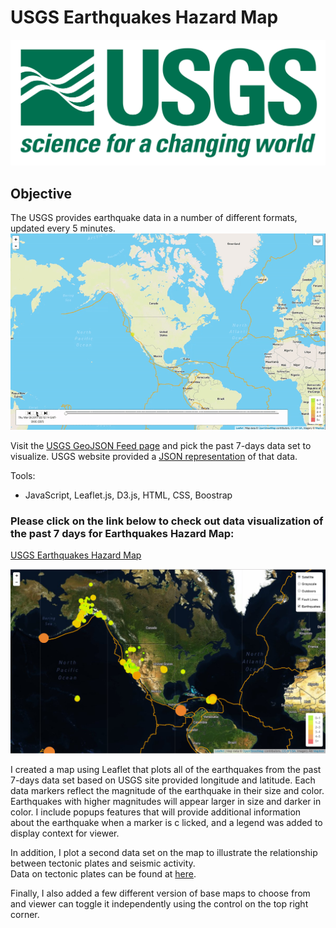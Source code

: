 # USGS Earthquakes Hazard Map

![alt text](https://raw.githubusercontent.com/Donthave1/USGS-Earthquakes-Hazard-Map/master/static/images/1-Logo.png "logo")

## Objective
The USGS provides earthquake data in a number of different formats, updated every 5 minutes. 
![alt text](https://raw.githubusercontent.com/Donthave1/USGS-Earthquakes-Hazard-Map/master/static/images/6-Time_Keeps_On_Ticking.gif "update-map")

Visit the [USGS GeoJSON Feed page](https://earthquake.usgs.gov/earthquakes/feed/v1.0/geojson.php) and pick the past 7-days data set to visualize. USGS website provided a [JSON representation](https://earthquake.usgs.gov/earthquakes/feed/v1.0/summary/all_week.geojson) of that data.

Tools:

* JavaScript, Leaflet.js, D3.js, HTML, CSS, Boostrap

### Please click on the link below to check out data visualization of the past 7 days for Earthquakes Hazard Map:
[USGS Earthquakes Hazard Map](https://donthave1.github.io/USGS-Earthquakes-Hazard-Map/)


![alt text](https://raw.githubusercontent.com/Donthave1/USGS-Earthquakes-Hazard-Map/master/static/images/5-Advanced.png "final")

I created a map using Leaflet that plots all of the earthquakes from the past 7-days data set based on USGS site provided longitude and latitude.
Each data markers reflect the magnitude of the earthquake in their size and color. Earthquakes with higher magnitudes will appear larger in size and darker in color.
I include popups features that will provide additional information about the earthquake when a marker is c licked, and a legend was added to display context for viewer.

In addition, I plot a second data set on the map to illustrate the relationship between tectonic plates and seismic activity.  
Data on tectonic plates can be found at [here](https://github.com/fraxen/tectonicplates).

Finally, I also added a few different version of base maps to choose from and viewer can toggle it independently using the control on the top right corner.


